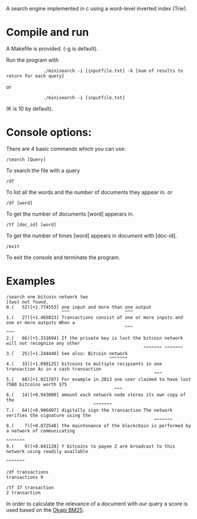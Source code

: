 A search engine implemented in c using a word-level inverted index (Trie).

# Compile and run
A Makefile is provided. (-g is default).

Run the program with 

                  ./minisearch -i [inputfile.txt] -k [num of results to return for each query]
                  
 or
                  
                 
                  ./minisearch -i [inputfile.txt]     
(K is 10 by default).
               
# Console options:

There are 4 basic commands which you can use:
  ```
  /search [Query]
  ```
  To search the file with a query
  ```
  /df
  ```
  To list all the words and the number of documents they appear in.
  or
  ```
  /df [word]
  ```
  To get the number of documents [word] apperars in.
  ```
  /tf [doc_id] [word]
  ```
  To get the number of times [word] appears in document with [doc-id].
  ```
  /exit
  ```
  To exit the console and terminate the program.
  
  # Examples
  ```
  /search one bitcoin network two
[two] not found.
  0.(   52)[+1.774553] one input and more than one output      
                       ^^^                     ^^^                                                                                                                            
  1.(   27)[+1.465023] Transactions consist of one or more inputs and one or more outputs When a      
                                               ^^^                    ^^^                                                                                                     
  2.(   66)[+1.331694] If the private key is lost the bitcoin network will not recognize any other    
                                                      ^^^^^^^ ^^^^^^^                                                                                                         
  3.(   25)[+1.244440] See also: Bitcoin network  
                                         ^^^^^^^                                                                                                                              
  4.(   33)[+1.098125] bitcoins to multiple recipients in one transaction As in a cash transaction          
                                                          ^^^                                                                                                                 
  5.(   68)[+1.021787] For example in 2013 one user claimed to have lost 7500 bitcoins worth $75 
                                           ^^^                                                                                                                                
  6.(   14)[+0.943000] amount each network node stores its own copy of the     
                                   ^^^^^^^                                                                                                                                    
  7.(   64)[+0.906407] digitally sign the transaction The network verifies the signature using the
                                                          ^^^^^^^                                                                                                             
  8.(    7)[+0.872548] the maintenance of the blockchain is performed by a network of communicating 
                                                                           ^^^^^^^                                                                                            
  9.(    9)[+0.841128] Y bitcoins to payee Z are broadcast to this network using readily available 
                                                                   ^^^^^^^  
```

```
/df transactions
transactions 9
```

```
/tf 37 transaction
2 transaction
```
In order to calculate the relevance of a document with our query a score is used based on the [Okapi BM25](https://en.wikipedia.org/wiki/Okapi_BM25).
